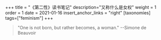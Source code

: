 +++
title = "《第二性》读书笔记"
description="又称什么是女权"
weight = 1
order = 1
date = 2021-01-16
insert_anchor_links = "right"
[taxonomies]
tags=["feminism"]
+++
>  "One is not born, but rather becomes, a woman."  --Simone de Beauvoir

<!-- more -->

